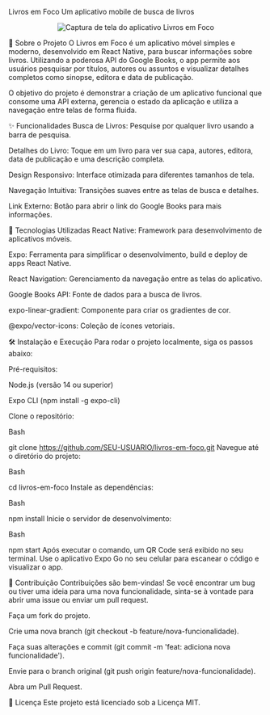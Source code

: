 Livros em Foco
Um aplicativo mobile de busca de livros
<div align="center">
<img src="https://via.placeholder.com/600x300.png?text=Adicionar+Imagem+do+App" alt="Captura de tela do aplicativo Livros em Foco" />
</div>

📖 Sobre o Projeto
O Livros em Foco é um aplicativo móvel simples e moderno, desenvolvido em React Native, para buscar informações sobre livros. Utilizando a poderosa API do Google Books, o app permite aos usuários pesquisar por títulos, autores ou assuntos e visualizar detalhes completos como sinopse, editora e data de publicação.

O objetivo do projeto é demonstrar a criação de um aplicativo funcional que consome uma API externa, gerencia o estado da aplicação e utiliza a navegação entre telas de forma fluida.

✨ Funcionalidades
Busca de Livros: Pesquise por qualquer livro usando a barra de pesquisa.

Detalhes do Livro: Toque em um livro para ver sua capa, autores, editora, data de publicação e uma descrição completa.

Design Responsivo: Interface otimizada para diferentes tamanhos de tela.

Navegação Intuitiva: Transições suaves entre as telas de busca e detalhes.

Link Externo: Botão para abrir o link do Google Books para mais informações.

🚀 Tecnologias Utilizadas
React Native: Framework para desenvolvimento de aplicativos móveis.

Expo: Ferramenta para simplificar o desenvolvimento, build e deploy de apps React Native.

React Navigation: Gerenciamento da navegação entre as telas do aplicativo.

Google Books API: Fonte de dados para a busca de livros.

expo-linear-gradient: Componente para criar os gradientes de cor.

@expo/vector-icons: Coleção de ícones vetoriais.

🛠️ Instalação e Execução
Para rodar o projeto localmente, siga os passos abaixo:

Pré-requisitos:

Node.js (versão 14 ou superior)

Expo CLI (npm install -g expo-cli)

Clone o repositório:

Bash

git clone https://github.com/SEU-USUARIO/livros-em-foco.git
Navegue até o diretório do projeto:

Bash

cd livros-em-foco
Instale as dependências:

Bash

npm install
Inicie o servidor de desenvolvimento:

Bash

npm start
Após executar o comando, um QR Code será exibido no seu terminal. Use o aplicativo Expo Go no seu celular para escanear o código e visualizar o app.

🤝 Contribuição
Contribuições são bem-vindas! Se você encontrar um bug ou tiver uma ideia para uma nova funcionalidade, sinta-se à vontade para abrir uma issue ou enviar um pull request.

Faça um fork do projeto.

Crie uma nova branch (git checkout -b feature/nova-funcionalidade).

Faça suas alterações e commit (git commit -m 'feat: adiciona nova funcionalidade').

Envie para o branch original (git push origin feature/nova-funcionalidade).

Abra um Pull Request.

📄 Licença
Este projeto está licenciado sob a Licença MIT.

